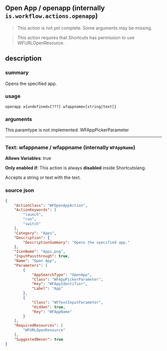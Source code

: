 
## Open App / openapp (internally `is.workflow.actions.openapp`)

> This action is not yet complete. Some arguments may be missing.


> This action requires that Shortcuts has permission to use WFURLOpenResource.


## description
### summary
Opens the specified app.


### usage
`openapp a{undefined=[???] wfappname=[string|text]}`

### arguments
This paramtype is not implemented. WFAppPickerParameter

---

### Text: wfappname / wfappname (internally `WFAppName`)
**Allows Variables**: true

**Only enabled if**: This action is always **disabled** inside Shortcutslang.

Accepts a string 
or text
with the text.

### source json

```json
{
	"ActionClass": "WFOpenAppAction",
	"ActionKeywords": [
		"launch",
		"run",
		"switch"
	],
	"Category": "Apps",
	"Description": {
		"DescriptionSummary": "Opens the specified app."
	},
	"IconName": "Apps.png",
	"InputPassthrough": true,
	"Name": "Open App",
	"Parameters": [
		{
			"AppSearchType": "OpenApp",
			"Class": "WFAppPickerParameter",
			"Key": "WFAppIdentifier",
			"Label": "App"
		},
		{
			"Class": "WFTextInputParameter",
			"Hidden": true,
			"Key": "WFAppName"
		}
	],
	"RequiredResources": [
		"WFURLOpenResource"
	],
	"SuggestedNever": true
}
```
